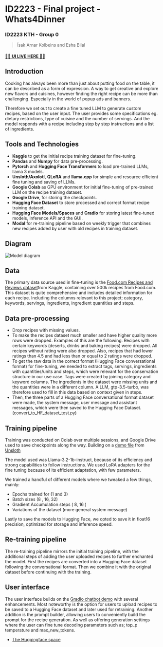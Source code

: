 # ID2223 - Final project - Whats4Dinner 
### ID2223 KTH - Group 0  
> Ísak Arnar Kolbeins and Esha Bilal  

#### [🧑‍🍳 UI LIVE HERE 🧑‍🍳](https://huggingface.co/spaces/kolbeins/whats4dinner)

## Introduction
Cooking has always been more than just about putting food on the table, it can be described as a form of expression. A way to get creative and explore new flavors and cuisines, however finding the right recipe can be more than challenging. Especially in the world of popup ads and banners.

Therefore we set out to create a fine tuned LLM to generate custom recipes, based on the user input. The user provides some specifications eg. dietary restrictions, type of cuisine and the number of servings. And the model responds with a recipe including step by step instructions and a list of ingredients.


## Tools and Technologies
- **Kaggle** to get the initial recipe training dataset for fine-tuning. 
- **Pandas** and **Numpy** for data pre-processing. 
- **Pytorch** and **Hugging Face Transformers** to load pre-trained LLMs, llama 3 models.
- **Unsloth/Axolotl**, **QLoRA** and **llama.cpp** for simple and resource efficient fine tuning and saving of LLMs.
- **Google Colab** as GPU environment for initial fine-tuning of pre-trained LLM on the recipe training dataset. 
- **Google Drive**, for storing the checkpoints. 
- **Hugging Face Dataset** to store processed and correct format recipe training dataset. 
- **Hugging Face Models/Spaces** and **Gradio** for storing latest fine-tuned models, Inference API and the GUI. 
- **Modal** for re-training pipeline based on weekly trigger that combines new recipes added by user with old recipes in training dataset.


## Diagram
![Model diagram](https://github.com/isakkolbeins/ID2223-Whats4Dinner/blob/main/diagram.jpg?raw=true)

## Data
The primary data source used in fine-tuning is the [Food.com Recipes and Reviews dataset](https://www.kaggle.com/datasets/irkaal/foodcom-recipes-and-reviews)from Kaggle, containing over 500k recipes from Food.com. This dataset is quite comprehensive and includes detailed information for each recipe. Including the columns relevant to this project; category, keywords, servings, ingredients, ingredient quantities and steps.

## Data pre-processing
- Drop recipes with missing values.  
- To make the recipes dataset much smaller and have higher quality more rows were dropped. Examples of this are the following. Recipes with certain keywords (deserts, drinks and baking recipes) were dropped. All recipes without rating were also dropped. Also, recipes that had lower ratings than 4.5 and had less than or equal to 2 ratings were dropped. 
- To get the raw data in the correct format (Hugging Face conversational format) for fine-tuning, we needed to extract tags, servings, ingredients with quantities/units and steps, which were relevant for the conservation structure in our use case. Tags were created by joining category and keyword columns. The ingredients in the dataset were missing units and the quantities were in a different column. A LLM, gtp-3.5-turbo, was therefore used to fill in this data based on context given in steps.  
- Then, the three parts of a Hugging Face conversational format dataset were made, the system message, user message and assistant messages, which were then saved to the Hugging Face Dataset. (convert_to_HF_dataset_test.py)


## Training pipeline 
Training was conducted on Colab over multiple sessions, and Google Drive used to save checkpoints along the way. 
Building on a [demo file](https://colab.research.google.com/drive/1T5-zKWM_5OD21QHwXHiV9ixTRR7k3iB9?usp=sharing) from [Unsloth](https://github.com/unslothai/unsloth)

The model used was Llama-3.2-1b-instruct, because of its efficiency and strong capabilities to follow instructions. We used LoRA adapters for the fine tuning because of its efficient adaptation, with few parameters. 

We trained a handful of different models where we tweaked a few things, mainly: 
- Epochs trained for (1 and 3)
- Batch sizes (8 , 16, 32) 
- Gradient Accumulation steps ( 8, 16 )
- Variations of the dataset (more general system message) 

Lastly to save the models to Hugging Face, we opted to save it in float16 precision, optimized for storage and inference speed. 


## Re-training pipeline 
The re-training pipeline mirrors the initial training pipeline, with the additional steps of adding the user uploaded recipes to further enchanted the model. First the recipes are converted into a Hugging Face dataset following the conversational format. Then we combine it with the original dataset before continuing with the training.


## User interface 
The user interface builds on the [Gradio chatbot demo](https://huggingface.co/spaces/gradio-templates/chatbot) with several enhancements. Most noteworthy is the option for users to upload recipes to be saved to a Hugging Face dataset and later used for retraining. Another addition is the prompt builder, allowing users to conveniently build the prompt for the recipe generation. As well as offering generation settings where the user can fine tune decoding parameters such as; top_p temperature and max_new_tokens.



- [The Huggingface space](https://huggingface.co/spaces/kolbeins/whats4dinner)  
